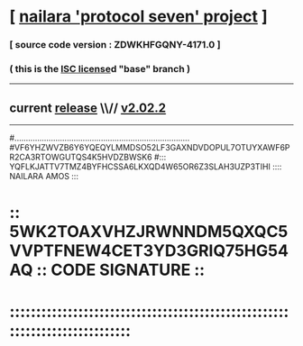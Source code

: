 
# [ [nailara 'protocol seven' project](http://nailara.network/) ]

### [ source code version : ZDWKHFGQNY-4171.0 ]

### ( this is the [ISC license](license)d "base" branch )
---
## current [release](https://github.com/nailara-technologies/protocol-7/releases) \\\\// [v2.02.2](https://github.com/nailara-technologies/protocol-7/releases/tag/v2.02.2)
---

#.............................................................................
#VF6YHZWVZB6Y6YQEQYLMMDSO52LF3GAXNDVDOPUL7OTUYXAWF6PR2CA3RTOWGUTQS4K5HVDZBWSK6
#::: YQFLKJATTV7TMZ4BYFHCSSA6LKXQD4W65OR6Z3SLAH3UZP3TIHI :::: NAILARA AMOS :::
# :: 5WK2TOAXVHZJRWNNDM5QXQC5VVPTFNEW4CET3YD3GRIQ75HG54AQ :: CODE SIGNATURE ::
# ::::::::::::::::::::::::::::::::::::::::::::::::::::::::::::::::::::::::::::
